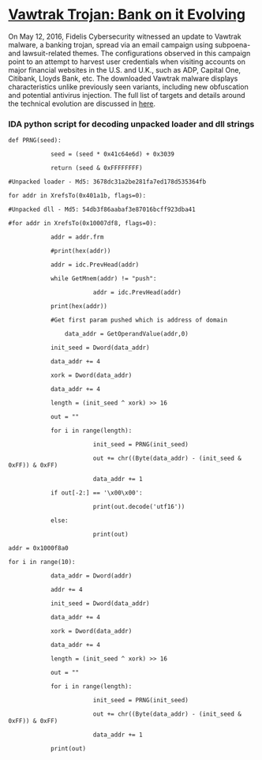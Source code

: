 # [Vawtrak Trojan: Bank on it Evolving](http://www.threatgeek.com/2016/05/vawtrak-trojan-bank-on-it-evolving.html)
On May 12, 2016, Fidelis Cybersecurity witnessed an update to Vawtrak malware, a banking trojan, spread via an email campaign using subpoena- and lawsuit-related themes.  The configurations observed in this campaign point to an attempt to harvest user credentials when visiting accounts on major financial websites in the U.S. and U.K., such as ADP, Capital One, Citibank, Lloyds Bank, etc. The downloaded Vawtrak malware displays characteristics unlike previously seen variants, including new obfuscation and potential antivirus injection. The full list of targets and details around the technical evolution are discussed in [here](http://www.threatgeek.com/2016/05/vawtrak-trojan-bank-on-it-evolving.html).


### IDA python script for decoding unpacked loader and dll strings

	def PRNG(seed):
	
	            seed = (seed * 0x41c64e6d) + 0x3039
	
	            return (seed & 0xFFFFFFFF)
	
	#Unpacked loader - Md5: 3678dc31a2be281fa7ed178d535364fb
	
	for addr in XrefsTo(0x401a1b, flags=0):
			
	#Unpacked dll - Md5: 54db3f86aabaf3e87016bcff923dba41
	
	#for addr in XrefsTo(0x10007df8, flags=0):
	
	            addr = addr.frm
	
	            #print(hex(addr))
	
	            addr = idc.PrevHead(addr)
	
	            while GetMnem(addr) != "push":
	
	                        addr = idc.PrevHead(addr)
	
	            print(hex(addr))
	
	            #Get first param pushed which is address of domain
	
		            data_addr = GetOperandValue(addr,0)
	
	            init_seed = Dword(data_addr)
	
	            data_addr += 4
	
	            xork = Dword(data_addr)
	
	            data_addr += 4
	
	            length = (init_seed ^ xork) >> 16
		
	            out = ""
	
	            for i in range(length):
	
	                        init_seed = PRNG(init_seed)
	
	                        out += chr((Byte(data_addr) - (init_seed & 0xFF)) & 0xFF)
	
	                        data_addr += 1
	
	            if out[-2:] == '\x00\x00':
	
	                        print(out.decode('utf16'))
	
	            else:
	
	                        print(out)
	
	addr = 0x1000f8a0
	
	for i in range(10):
	
	            data_addr = Dword(addr)
	
	            addr += 4
	
	            init_seed = Dword(data_addr)
	
	            data_addr += 4
	
	            xork = Dword(data_addr)
	
	            data_addr += 4
	
	            length = (init_seed ^ xork) >> 16
	
	            out = ""
	
	            for i in range(length):
	
	                        init_seed = PRNG(init_seed)
	
	                        out += chr((Byte(data_addr) - (init_seed & 0xFF)) & 0xFF)
	
	                        data_addr += 1
	
	            print(out)


	 

